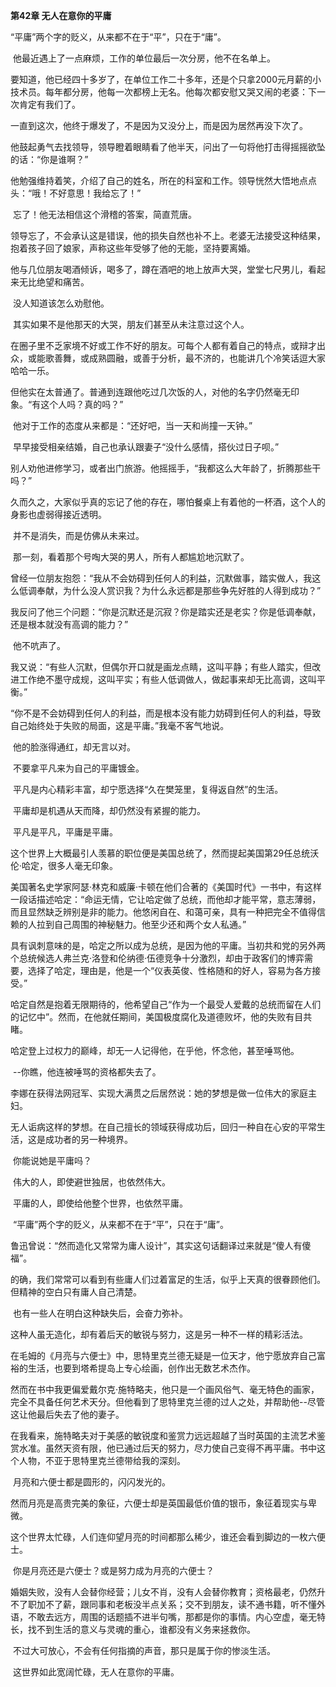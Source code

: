 **第42章 无人在意你的平庸**



   “平庸”两个字的贬义，从来都不在于“平”，只在于“庸”。 

​    他最近遇上了一点麻烦，工作的单位最后一次分房，他不在名单上。 

​    要知道，他已经四十多岁了，在单位工作二十多年，还是个只拿2000元月薪的小技术员。每年都分房，他每一次都榜上无名。他每次都安慰又哭又闹的老婆：下一次肯定有我们了。 

​    一直到这次，他终于爆发了，不是因为又没分上，而是因为居然再没下次了。

​    他鼓起勇气去找领导，领导瞪着眼睛看了他半天，问出了一句将他打击得摇摇欲坠的话：“你是谁啊？” 

​    他勉强维持着笑，介绍了自己的姓名，所在的科室和工作。领导恍然大悟地点点头：“哦！不好意思！我给忘了！” 

​    忘了！他无法相信这个滑稽的答案，简直荒唐。 

​    领导忘了，不会承认这是错误，他的损失自然也补不上。老婆无法接受这种结果，抱着孩子回了娘家，声称这些年受够了他的无能，坚持要离婚。 

​    他与几位朋友喝酒倾诉，喝多了，蹲在酒吧的地上放声大哭，堂堂七尺男儿，看起来无比绝望和痛苦。 

​    没人知道该怎么劝慰他。 

​    其实如果不是他那天的大哭，朋友们甚至从未注意过这个人。 

​    在圈子里不乏家境不好或工作不好的朋友。可每个人都有着自己的特点，或辩才出众，或能歌善舞，或成熟圆融，或善于分析，最不济的，也能讲几个冷笑话逗大家哈哈一乐。 

​    但他实在太普通了。普通到连跟他吃过几次饭的人，对他的名字仍然毫无印象。“有这个人吗？真的吗？” 

​    他对于工作的态度从来都是：“还好吧，当一天和尚撞一天钟。” 

​    早早接受相亲结婚，自己也承认跟妻子“没什么感情，搭伙过日子呗。” 

​    别人劝他进修学习，或者出门旅游。他摇摇手，“我都这么大年龄了，折腾那些干吗？” 

​    久而久之，大家似乎真的忘记了他的存在，哪怕餐桌上有着他的一杯酒，这个人的身影也虚弱得接近透明。 

​    并不是消失，而是仿佛从未来过。 

​    那一刻，看着那个号啕大哭的男人，所有人都尴尬地沉默了。 

​    曾经一位朋友抱怨：“我从不会妨碍到任何人的利益，沉默做事，踏实做人，我这么低调奉献，为什么没人赏识我？为什么永远都是那些争先好胜的人得到成功？” 

​    我反问了他三个问题：“你是沉默还是沉寂？你是踏实还是老实？你是低调奉献，还是根本就没有高调的能力？” 

​    他不吭声了。 

​    我又说：“有些人沉默，但偶尔开口就是画龙点睛，这叫平静；有些人踏实，但改进工作绝不墨守成规，这叫平实；有些人低调做人，做起事来却无比高调，这叫平衡。” 

​    “你不是不会妨碍到任何人的利益，而是根本没有能力妨碍到任何人的利益，导致自己始终处于失败的局面，这是平庸。”我毫不客气地说。 

​    他的脸涨得通红，却无言以对。 

​    不要拿平凡来为自己的平庸镀金。 

​    平凡是内心精彩丰富，却宁愿选择“久在樊笼里，复得返自然”的生活。 

​    平庸却是机遇从天而降，却仍然没有紧握的能力。 

​    平凡是平凡，平庸是平庸。 

​    这个世界上大概最引人羡慕的职位便是美国总统了，然而提起美国第29任总统沃伦·哈定，很多人毫无印象。 

​    美国著名史学家阿瑟·林克和威廉·卡顿在他们合著的《美国时代》一书中，有这样一段话描述哈定：“命运无情，它让哈定做了总统，而他却才能平常，意志薄弱，而且显然缺乏辨别是非的能力。他悠闲自在、和蔼可亲，具有一种把完全不值得信赖的人拉到自己周围的神秘魅力。他至少还和两个女人私通。” 

​    具有讽刺意味的是，哈定之所以成为总统，是因为他的平庸。当初共和党的另外两个总统候选人弗兰克·洛登和伦纳德·伍德竞争十分激烈，却由于政客们的博弈需要，选择了哈定，理由是，他是一个“仪表英俊、性格随和的好人，容易为各方接受。” 

​    哈定自然是抱着无限期待的，他希望自己“作为一个最受人爱戴的总统而留在人们的记忆中”。然而，在他就任期间，美国极度腐化及道德败坏，他的失败有目共睹。 

​    哈定登上过权力的巅峰，却无一人记得他，在乎他，怀念他，甚至唾骂他。 

​    --你瞧，他连被唾骂的资格都失去了。 

​    李娜在获得法网冠军、实现大满贯之后居然说：她的梦想是做一位伟大的家庭主妇。 

​    无人诟病这样的梦想。在自己擅长的领域获得成功后，回归一种自在心安的平常生活，这是成功者的另一种境界。 

​    你能说她是平庸吗？ 

​    伟大的人，即使避世独居，也依然伟大。 

​    平庸的人，即使给他整个世界，也依然平庸。 

​    “平庸”两个字的贬义，从来都不在于“平”，只在于“庸”。 

​    鲁迅曾说：“然而造化又常常为庸人设计”，其实这句话翻译过来就是“傻人有傻福”。 

​    的确，我们常常可以看到有些庸人们过着富足的生活，似乎上天真的很眷顾他们。但精神的空白只有庸人自己清楚。 

​    也有一些人在明白这种缺失后，会奋力弥补。 

​    这种人虽无造化，却有着后天的敏锐与努力，这是另一种不一样的精彩活法。

​    在毛姆的《月亮与六便士》中，思特里克兰德无疑是一位天才，他宁愿放弃自己富裕的生活，也要到塔希提岛上专心绘画，创作出无数艺术杰作。 

​    然而在书中我更偏爱戴尔克·施特略夫，他只是一个画风俗气、毫无特色的画家，完全不具备任何艺术天分。但他看到了思特里克兰德的过人之处，并帮助他--尽管这让他最后失去了他的妻子。 

​    在我看来，施特略夫对于美感的敏锐度和鉴赏力远远超越了当时英国的主流艺术鉴赏水准。虽然天资有限，他已通过后天的努力，尽力使自己变得不再平庸。书中这个人物，不亚于思特里克兰德带给我的深刻。 

​    月亮和六便士都是圆形的，闪闪发光的。 

​    然而月亮是高贵完美的象征，六便士却是英国最低价值的银币，象征着现实与卑微。 

​    这个世界太忙碌，人们连仰望月亮的时间都那么稀少，谁还会看到脚边的一枚六便士。 

​    你是月亮还是六便士？或是努力成为月亮的六便士？ 

​    婚姻失败，没有人会替你经营；儿女不肖，没有人会替你教育；资格最老，仍然升不了职加不了薪，跟同事和老板没半点关系；交不到朋友，读不通书籍，听不懂外语，不敢去远方，周围的话题插不进半句嘴，那都是你的事情。内心空虚，毫无特长，找不到生活的意义与灵魂的重心，谁都没有义务来拯救你。 

​    不过大可放心，不会有任何指摘的声音，那只是属于你的惨淡生活。 

​    这世界如此宽阔忙碌，无人在意你的平庸。  